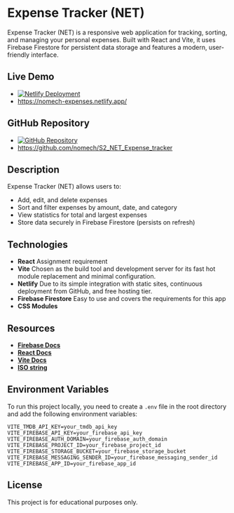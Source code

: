 # Expense Tracker (NET)

Expense Tracker (NET) is a responsive web application for tracking, sorting, and managing your personal expenses. Built with React and Vite, it uses Firebase Firestore for persistent data storage and features a modern, user-friendly interface.

## Live Demo

-   [![Netlify Deployment](https://img.shields.io/badge/Deploy-on%20Netlify-brightgreen)](https://nomech-expenses.netlify.app/)
-   https://nomech-expenses.netlify.app/

## GitHub Repository

-   [![GitHub Repository](https://img.shields.io/badge/GitHub-Repo-blue)](https://github.com/nomech/S2_NET_Expense_tracker)
-   https://github.com/nomech/S2_NET_Expense_tracker

## Description

Expense Tracker (NET) allows users to:

-   Add, edit, and delete expenses
-   Sort and filter expenses by amount, date, and category
-   View statistics for total and largest expenses
-   Store data securely in Firebase Firestore (persists on refresh)

## Technologies

-   **React** Assignment requirement
-   **Vite** Chosen as the build tool and development server for its fast hot module replacement and minimal configuration.
-   **Netlify** Due to its simple integration with static sites, continuous deployment from GitHub, and free hosting tier.
-   **Firebase Firestore** Easy to use and covers the requirements for this app
-   **CSS Modules**

## Resources

-   **[Firebase Docs](https://firebase.google.com/docs/)**
-   **[React Docs](https://react.dev/)**
-   **[Vite Docs](https://vitejs.dev/)**
-   **[ISO string](https://www.w3schools.com/jsref/jsref_toisostring.asp)**

## Environment Variables

To run this project locally, you need to create a `.env` file in the root directory and add the following environment variables:

```
VITE_TMDB_API_KEY=your_tmdb_api_key
VITE_FIREBASE_API_KEY=your_firebase_api_key
VITE_FIREBASE_AUTH_DOMAIN=your_firebase_auth_domain
VITE_FIREBASE_PROJECT_ID=your_firebase_project_id
VITE_FIREBASE_STORAGE_BUCKET=your_firebase_storage_bucket
VITE_FIREBASE_MESSAGING_SENDER_ID=your_firebase_messaging_sender_id
VITE_FIREBASE_APP_ID=your_firebase_app_id
```

## License

This project is for educational purposes only.
